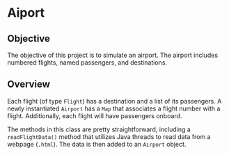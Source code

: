 # Aiport

## Objective
The objective of this project is to simulate an airport. The airport includes numbered flights, named passengers, and destinations. 

## Overview
Each flight (of type `Flight`) has a destination and a list of its passengers. A newly instantiated `Airport` has a `Map` that associates a flight number with a flight. Additionally, each flight will have passengers onboard.

The methods in this class are pretty straightforward, including a `readFlightData()` method that utilizes Java threads to read data from a webpage (`.html`). The data is then added to an `Airport` object.
